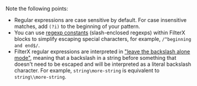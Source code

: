 ---
---
<!-- This file is under the copyright of Axoflow, and licensed under Apache License 2.0, except for using the Axoflow and AxoSyslog trademarks. -->
Note the following points:

- Regular expressions are case sensitive by default. For case insensitive matches, add `(?i)` to the beginning of your pattern.
- You can use [regexp constants](https://www.gnu.org/software/gawk/manual/html_node/Regexp-Constants.html) (slash-enclosed regexps) within FilterX blocks to simplify escaping special characters, for example, `/^beginning and end$/`.
- FilterX regular expressions are interpreted in ["leave the backslash alone mode"](https://www.gnu.org/software/gawk/manual/html_node/Escape-Sequences.html), meaning that a backslash in a string before something that doesn't need to be escaped and will be interpreted as a literal backslash character. For example, `string\more-string` is equivalent to `string\\more-string`.
<!--  - For a list of escape sequences, see FIXME -->